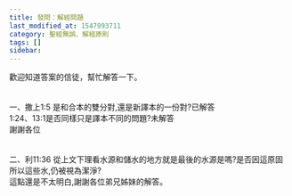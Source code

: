 ```yaml
---
title: 發問：解經問題
last_modified_at: 1547993711
category: 聖經無誤、解經原則
tags: []
sidebar: 
---
```


<p>歡迎知道答案的信徒，幫忙解答一下。<br/><br/><br/><!--more-->一、撒上1:5 是和合本的雙分對,還是新譯本的一份對?已解答<br/>1:24、13:1是否同樣只是譯本不同的問題?未解答<br/>謝謝各位<br/><br/><br/>二、利11:36 從上文下理看水源和儲水的地方就是最後的水源是嗎?是否因這原固所以這些水,仍被視為潔淨?<br/>這點還是不太明白,謝謝各位弟兄姊妹的解答。<br/><br/></p>